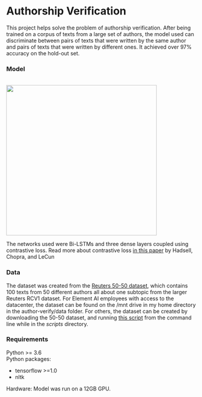# Authorship Verification

This project helps solve the problem of authorship verification. After being trained on a corpus of texts from a large set of authors, the model used can discriminate between pairs of texts that were written by the same author and pairs of texts that were written by different ones. It achieved over 97% accuracy on the hold-out set.

### Model

<br>
<img src="https://cdn-images-1.medium.com/max/1200/1*XzVUiq-3lYFtZEW3XfmKqg.jpeg" width="400">
<br>

The networks used were Bi-LSTMs and three dense layers coupled using contrastive loss. Read more about contrastive loss [in this paper](http://yann.lecun.com/exdb/publis/pdf/hadsell-chopra-lecun-06.pdf) by Hadsell, Chopra, and LeCun

### Data
The dataset was created from the [Reuters 50-50 dataset](https://archive.ics.uci.edu/ml/datasets/Reuter_50_50), which contains 100 texts from 50 different authors all about one subtopic from the larger Reuters RCV1 dataset. For Element AI employees with access to the datacenter, the dataset can be found on the /mnt drive in my home directory in the author-verify/data folder. For others, the dataset can be created by downloading the 50-50 dataset, and running [this script](scripts/restructure_data.py) from the command line while in the *scripts* directory.

### Requirements
Python >= 3.6<br>
Python packages:
- tensorflow >=1.0
- nltk

Hardware:
Model was run on a 12GB GPU.
